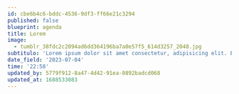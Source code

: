 ```yaml
---
id: cbe6b4c6-bddc-4536-9df3-ff66e21c3294
published: false
blueprint: agenda
title: Lorem
image:
  - tumblr_38fdc2c2094ad6dd364196ba7a0e57f5_614d3257_2048.jpg
subtitulo: 'Lorem ipsum dolor sit amet consectetur, adipisicing elit. Explicabo dolor maiores dolore architecto? Eius, accusantium fuga quaerat id iste obcaecati voluptates blanditiis saepe reprehenderit voluptatibus a distinctio autem odio. Accusamus!'
date_field: '2023-07-04'
time: '22:58'
updated_by: 5779f912-8a47-4d42-91ea-0892badcd068
updated_at: 1688533083
---
```

